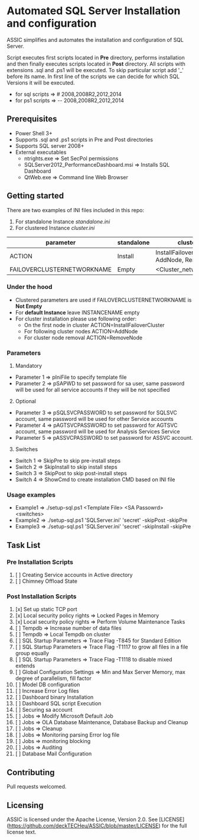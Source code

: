 # Automated SQL Server Installation and configuration #

ASSIC simplifies and automates the installation and configuration of SQL Server.

Script executes first scripts located in **Pre** directory, performs installation and then finally executes scripts located in **Post** directory.
All scripts with extensions .sql and .ps1 will be executed. To skip particular script add '\_' before its name.
In first line of the scripts we can decide for which SQL Versions it will be executed.

* for sql scripts => \# 2008,2008R2,2012,2014
* for ps1 scripts => -- 2008,2008R2,2012,2014

## Prerequisites ##

* Power Shell 3+
* Supports .sql and .ps1 scripts in Pre and Post directories
* Supports SQL server 2008+
* External executables
  * ntrights.exe => Set SecPol permissions
  * SQLServer2012_PerformanceDashboard.msi => Installs SQL Dashboard
  * QtWeb.exe => Command line Web Browser

## Getting started ##

There are two examples of INI files included in this repo:

1. For standalone Instance *standalone.ini*
2. For clustered Instance *cluster.ini*

parameter | standalone | clustered
---------- | ---------- | ----------
ACTION | Install | InstallFailoverCluster, AddNode, RemoveNode
FAILOVERCLUSTERNETWORKNAME | Empty | \<Cluster_network_name>

### Under the hood ###

* Clustered parameters are used if FAILOVERCLUSTERNETWORKNAME is **Not Empty**
* For **default Instance** leave INSTANCENAME empty
* For cluster installation please use following order:
  * On the first node in cluster ACTION=InstallFailoverCluster
  * For following cluster nodes ACTION=AddNode
  * For cluster node removal ACTION=RemoveNode

### Parameters ###

1. Mandatory

  * Parameter 1 => pIniFile to specify template file
  * Parameter 2 => pSAPWD to set password for sa user, same password will be used for all service accounts if they will be not specified

2. Optional

  * Parameter 3 => pSQLSVCPASSWORD to set password for SQLSVC account, same password will be used for other Service accounts
  * Parameter 4 => pAGTSVCPASSWORD to set password for AGTSVC account, same password will be used for Analysis Services Service
  * Parameter 5 => pASSVCPASSWORD to set password for ASSVC account.

3. Switches

  * Switch 1 => SkipPre to skip pre-install steps
  * Switch 2 => SkipInstall to skip install steps
  * Switch 3 => SkipPost to skip post-install steps
  * Switch 4 => ShowCmd to create installation CMD based on INI file

### Usage examples ###

  * Example1 => ./setup-sql.ps1 \<Template File> \<SA Passowrd> \<switches>
  * Example2 => ./setup-sql.ps1 'SQLServer.ini' 'secret' -skipPost -skipPre
  * Example3 => ./setup-sql.ps1 'SQLServer.ini' 'secret' -skipInstall -skipPre

## Task List

### Pre Installation Scripts

1. [ ] Creating Service accounts in Active directory
2. [ ] Chimney Offload State

### Post Installation Scripts

1. [x] Set up static TCP port
2. [x] Local security policy rights => Locked Pages in Memory
3. [x] Local security policy rights => Perform Volume Maintenance Tasks
4. [ ] Tempdb => Increase number of data files
5. [ ] Tempdb => Local Tempdb on cluster
6. [ ] SQL Startup Parameters => Trace Flag -T845 for Standard Edition
7. [ ] SQL Startup Parameters => Trace Flag -T1117 to grow all files in a file group equally
8. [ ] SQL Startup Parameters => Trace Flag -T1118 to disable mixed extends
9. [ ] Global Configuration Settings => Min and Max Server Memory, max degree of parallelism, fill factor
10. [ ] Model DB configuration
11. [ ] Increase Error Log files  
12. [ ] Dashboard binary Installation
13. [ ] Dashboard SQL script Execution
14. [ ] Securing sa account
15. [ ] Jobs => Modify Microsoft Default Job
16. [ ] Jobs => OLA Database Maintenance, Database Backup and Cleanup
17. [ ] Jobs => Cleanup
18. [ ] Jobs => Monitoring parsing Error log file
19. [ ] Jobs => monitoring blocking
20. [ ] Jobs => Auditing
21. [ ] Database Mail Configuration

## Contributing ##

Pull requests welcomed.

## Licensing ##

ASSIC is licensed under the Apache License, Version 2.0. See [LICENSE] (https://github.com/deckTECHeu/ASSIC/blob/master/LICENSE) for the full license text.
